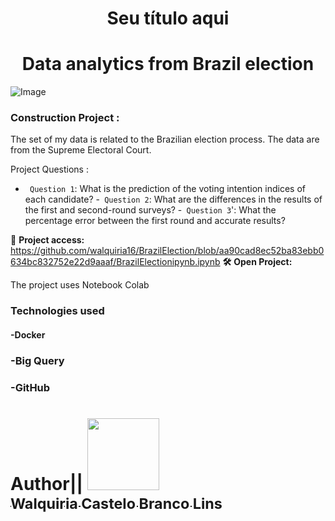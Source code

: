 <h1 align="center"> Seu título aqui </h1>
<h1 align="center"> Data analytics from Brazil election </h1>

![Image](https://pandas.pydata.org/static/img/pandas_secondary_white.svg)

**<h3 align="Leftr"> Construction Project :</h3>**


The set of my data is related to the Brazilian election process. The data are from the Supreme Electoral Court.

 Project Questions :
 - ` Question 1`: What is the prediction of the voting intention indices of each candidate? 
 -` Question 2`: What are the differences in the results of the first and second-round surveys? 
 -` Question 3`': What the percentage error between the first round and accurate results?


 📁 **Project access:** 
 https://github.com/walquiria16/BrazilElection/blob/aa90cad8ec52ba83ebb0634bc832752e22d9aaaf/BrazilElectionipynb.ipynb
 **🛠️** **Open Project:**

 The project uses Notebook Colab

 
**<h3 align="left"> **Technologies used** </h3>**
<h4 align="left"> -Docker</h4>
<h3 align="left"> -Big Query</h3>
<h3 align="left"> -GitHub </h3>


# Author|| [<img src="https://avatars.githubusercontent.com/u/60444962?v=4" width=115><br><sub>Walquiria Castelo Branco Lins</sub>](https://github.com/walquiria16)


